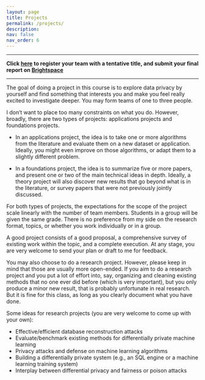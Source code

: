 ```yaml
---
layout: page
title: Projects
permalink: /projects/
description: 
nav: false
nav_order: 6
---
```


---

**Click [here](https://docs.google.com/spreadsheets/d/1Sbka2ssnBmBA_SFjplAI-KE0fgwbwO5Ne5832naLMus/edit?usp=sharing) to register your team with a tentative title, and submit your final report on [Brightspace](https://brightspace.binghamton.edu/)**

---

The goal of doing a project in this course is to explore data privacy by yourself and find something that interests you and make you feel really excited to investigate deeper. You may form teams of one to three people.

I don’t want to place too many constraints on what you do. However, broadly, there are two types
of projects: applications projects and foundations projects.

* In an applications project, the idea is to take one or more algorithms from the literature and evaluate
them on a new dataset or application. Ideally, you might even improve on those algorithms, or adapt
them to a slightly different problem.

* In a foundations project, the idea is to summarize five or more papers, and present one or two of the
main technical ideas in depth. Ideally, a theory project will also discover new results that go beyond
what is in the literature, or survey papers that were not previously jointly discussed.

For both types of projects, the expectations for the scope of the project scale linearly with the
number of team members. Students in a group will be given the same grade. There is no preference from my side on the research format, topics, or whether you work individually or in a group.



A good project consists of a good proposal, a comprehensive survey of existing work within the topic, and a complete execution. At any stage, you are very welcome to send your plan or draft to me for feedback.


You may also choose to do a research project. However, please keep in mind that those are usually more open-ended. If you aim to do a research project and you put a lot of effort into, say, organizing and cleaning existing methods that no one ever did before (which is very important), but you only produce a minor new result, that is probably unfortunate in real research. But it is fine for this class, as long as you clearly document what you have done.

Some ideas for research  projects (you are very welcome to come up with your own):
* Effective/efficient database reconstruction attacks
* Evaluate/benchmark existing methods for differentially private machine learning
* Privacy attacks and defense on machine learning algorithms
* Building a differentially private system (e.g., an SQL engine or a machine learning training system)
* Interplay between differential privacy and fairness or poison attacks